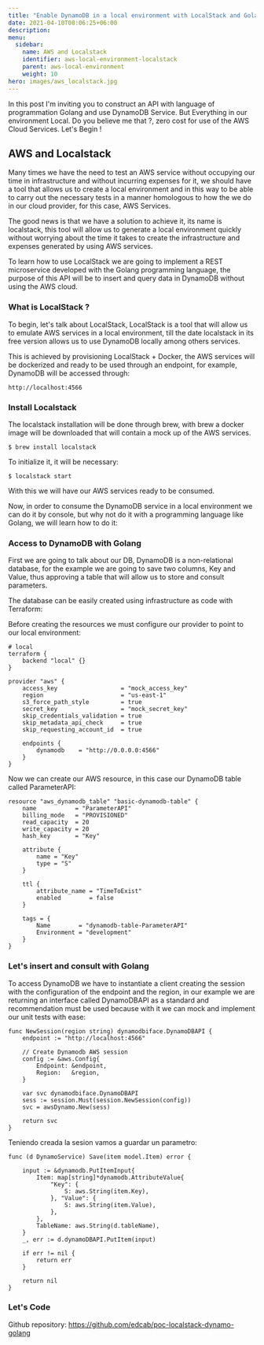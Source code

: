 ```yaml
---
title: "Enable DynamoDB in a local environment with LocalStack and Golang"
date: 2021-04-10T08:06:25+06:00
description: 
menu:
  sidebar:
    name: AWS and Localstack
    identifier: aws-local-environment-localstack
    parent: aws-local-environment
    weight: 10
hero: images/aws_localstack.jpg
---
```


In this post I'm inviting you to construct an API with language of programmation Golang and use DynamoDB Service. But Everything in our environment Local. Do you believe me that ?, zero cost for use of the AWS Cloud Services. Let's Begin ! 

## AWS and Localstack

Many times we have the need to test an AWS service without occupying our time in infrastructure and without incurring expenses for it, we should have a tool that allows us to create a local environment and in this way to be able to carry out the necessary tests in a manner homologous to how the we do in our cloud provider, for this case, AWS Services.

The good news is that we have a solution to achieve it, its name is localstack, this tool will allow us to generate a local environment quickly without worrying about the time it takes to create the infrastructure and expenses generated by using AWS services.

To learn how to use LocalStack we are going to implement a REST microservice developed with the Golang programming language, the purpose of this API will be to insert and query data in DynamoDB without using the AWS cloud.

### What is LocalStack ?

To begin, let's talk about LocalStack, LocalStack is a tool that will allow us to emulate AWS services in a local environment, till the date localstack in its free version allows us to use DynamoDB locally among others services.

This is achieved by provisioning LocalStack + Docker, the AWS services will be dockerized and ready to be used through an endpoint, for example, DynamoDB will be accessed through:

    http://localhost:4566

### Install Localstack

The localstack installation will be done through brew, with brew a docker image will be downloaded that will contain a mock up of the AWS services.

    $ brew install localstack

To initialize it, it will be necessary:

    $ localstack start

With this we will have our AWS services ready to be consumed.

Now, in order to consume the DynamoDB service in a local environment we can do it by console, but why not do it with a programming language like Golang, we will learn how to do it:

### Access to DynamoDB with Golang

First we are going to talk about our DB, DynamoDB is a non-relational database, for the example we are going to save two columns, Key and Value, thus approving a table that will allow us to store and consult parameters.

The database can be easily created using infrastructure as code with Terraform:

Before creating the resources we must configure our provider to point to our local environment:

    # local
    terraform {
        backend "local" {}
    }

    provider "aws" {
        access_key                  = "mock_access_key"
        region                      = "us-east-1"
        s3_force_path_style         = true
        secret_key                  = "mock_secret_key"
        skip_credentials_validation = true
        skip_metadata_api_check     = true
        skip_requesting_account_id  = true

        endpoints {
            dynamodb    = "http://0.0.0.0:4566"
        }
    }

Now we can create our AWS resource, in this case our DynamoDB table called ParameterAPI:

    resource "aws_dynamodb_table" "basic-dynamodb-table" {
        name           = "ParameterAPI"
        billing_mode   = "PROVISIONED"
        read_capacity  = 20
        write_capacity = 20
        hash_key       = "Key"

        attribute {
            name = "Key"
            type = "S"
        }

        ttl {
            attribute_name = "TimeToExist"
            enabled        = false
        }

        tags = {
            Name        = "dynamodb-table-ParameterAPI"
            Environment = "development"
        }
    }

### Let's insert and consult with Golang

To access DynamoDB we have to instantiate a client creating the session with the configuration of the endpoint and the region, in our example we are returning an interface called DynamoDBAPI as a standard and recommendation must be used because with it we can mock and implement our unit tests with ease:

    func NewSession(region string) dynamodbiface.DynamoDBAPI {
        endpoint := "http://localhost:4566"

        // Create Dynamodb AWS session
        config := &aws.Config{
            Endpoint: &endpoint,
            Region:   &region,
        }

        var svc dynamodbiface.DynamoDBAPI
        sess := session.Must(session.NewSession(config))
        svc = awsDynamo.New(sess)

        return svc
    }

Teniendo creada la sesion vamos a guardar un parametro: 

    func (d DynamoService) Save(item model.Item) error {

        input := &dynamodb.PutItemInput{
            Item: map[string]*dynamodb.AttributeValue{
                "Key": {
                    S: aws.String(item.Key),
                }, "Value": {
                    S: aws.String(item.Value),
                },
            },
            TableName: aws.String(d.tableName),
        }
        _, err := d.dynamoDBAPI.PutItem(input)

        if err != nil {
            return err
        }

        return nil
    }

### Let's Code
Github repository: https://github.com/edcab/poc-localstack-dynamo-golang
